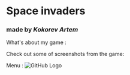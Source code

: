# Space invaders

<!-- Italics -->

### made by _Kokorev Artem_ 


What's about my game :

Check out some of screenshots from the game:

Menu :
![GitHub Logo](https://gyazo.com/f993c97dce8c041fdeae44e52fe42d86)
